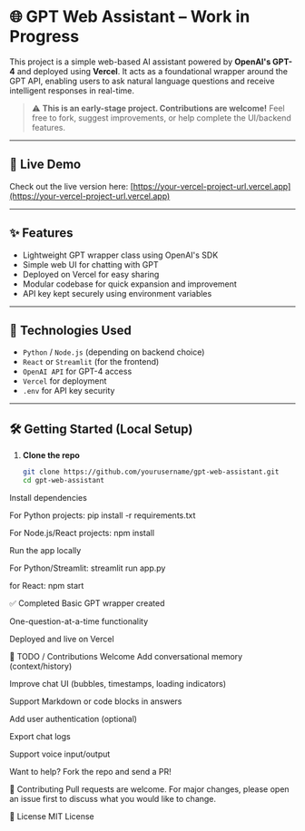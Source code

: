 # 🌐 GPT Web Assistant – Work in Progress

This project is a simple web-based AI assistant powered by **OpenAI's GPT-4** and deployed using **Vercel**. It acts as a foundational wrapper around the GPT API, enabling users to ask natural language questions and receive intelligent responses in real-time.

> ⚠️ **This is an early-stage project. Contributions are welcome!** Feel free to fork, suggest improvements, or help complete the UI/backend features.

---

## 🚀 Live Demo

Check out the live version here: [https://your-vercel-project-url.vercel.app](https://your-vercel-project-url.vercel.app)

---

## ✨ Features

- Lightweight GPT wrapper class using OpenAI's SDK
- Simple web UI for chatting with GPT
- Deployed on Vercel for easy sharing
- Modular codebase for quick expansion and improvement
- API key kept securely using environment variables

---

## 🧠 Technologies Used

- `Python` / `Node.js` (depending on backend choice)
- `React` or `Streamlit` (for the frontend)
- `OpenAI API` for GPT-4 access
- `Vercel` for deployment
- `.env` for API key security

---

## 🛠️ Getting Started (Local Setup)

1. **Clone the repo**  
   ```bash
   git clone https://github.com/yourusername/gpt-web-assistant.git
   cd gpt-web-assistant
Install dependencies

For Python projects:
pip install -r requirements.txt

For Node.js/React projects:
npm install

Run the app locally

For Python/Streamlit: streamlit run app.py

for React: npm start


✅ Completed
Basic GPT wrapper created

One-question-at-a-time functionality

Deployed and live on Vercel

🚧 TODO / Contributions Welcome
Add conversational memory (context/history)

Improve chat UI (bubbles, timestamps, loading indicators)

Support Markdown or code blocks in answers

Add user authentication (optional)

Export chat logs

Support voice input/output

Want to help? Fork the repo and send a PR!

🤝 Contributing
Pull requests are welcome. For major changes, please open an issue first to discuss what you would like to change.

📄 License
MIT License

